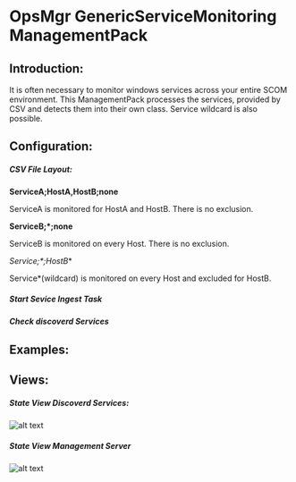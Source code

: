 # OpsMgr GenericServiceMonitoring ManagementPack

## Introduction:
It is often necessary to monitor windows services across your entire SCOM environment. This ManagementPack processes the services, provided by CSV and detects them into their own class. Service wildcard is also possible.

## Configuration:
##### CSV File Layout:

**ServiceA;HostA,HostB;none**

ServiceA is monitored for HostA and HostB. There is no exclusion.

**ServiceB;*;none**

ServiceB is monitored on every Host. There is no exclusion.

**Service*;*;HostB**

Service*(wildcard) is monitored on every Host and excluded for HostB.

##### Start Sevice Ingest Task

##### Check discoverd Services

## Examples:

## Views:

##### State View Discoverd Services:
![alt text](https://github.com/spa5603/OpsMgr.GenericServiceMonitoring/blob/master/Graphics/StateView%20-%20Discovered%20Services.jpg)

##### State View Management Server
![alt text](https://github.com/spa5603/OpsMgr.GenericServiceMonitoring/blob/master/Graphics/StateView%20-%20Management%20Server.jpg)
